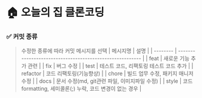 # 🏠 오늘의 집 클론코딩

### ✅ 커밋 종류

> 수정한 종류에 따라 커밋 메시지를 선택
> | 메시지명 | 설명 |
> | -------- | -------------------------------------------------------- |
> | feat | 새로운 기능 추가 관련 |
> | fix | 버그 수정 |
> | test | 테스트 코드, 리팩토링 테스트 코드 추가 |
> | refactor | 코드 리팩토링(기능향상) |
> | chore | 빌드 업무 수정, 패키지 매니저 수정 |
> | docs | 문서 수정(md, git관련 파일, 이미지파일 수정) |
> | style | 코드 formatting, 세미콜론(;) 누락, 코드 변경이 없는 경우 |

